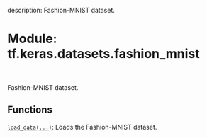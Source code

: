 description: Fashion-MNIST dataset.

<div itemscope itemtype="http://developers.google.com/ReferenceObject">
<meta itemprop="name" content="tf.keras.datasets.fashion_mnist" />
<meta itemprop="path" content="Stable" />
</div>

# Module: tf.keras.datasets.fashion_mnist

<!-- Insert buttons and diff -->

<table class="tfo-notebook-buttons tfo-api nocontent" align="left">

</table>



Fashion-MNIST dataset.



## Functions

[`load_data(...)`](../../../tf/keras/datasets/fashion_mnist/load_data.md): Loads the Fashion-MNIST dataset.

